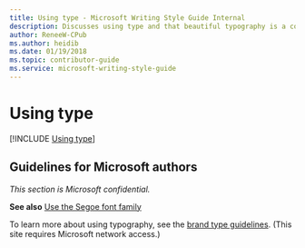 ```yaml
---
title: Using type - Microsoft Writing Style Guide Internal
description: Discusses using type and that beautiful typography is a cornerstone of modern design. Guidelines, such as using left alignment, is a guideline to achieve it.
author: ReneeW-CPub
ms.author: heidib
ms.date: 01/19/2018
ms.topic: contributor-guide
ms.service: microsoft-writing-style-guide
---
```


# Using type

[!INCLUDE [Using type](~/../includes/using-type.md)]

## Guidelines for Microsoft authors

*This section is Microsoft confidential.*

**See also** [Use the Segoe font family](use-the-segoe-font-family.md)

To learn more about using typography, see the [brand type guidelines](https://microsoft.sharepoint.com/teams/BrandCentral/Pages/The-Microsoft-brand-Core-elements-Type.aspx). (This site requires Microsoft network access.)